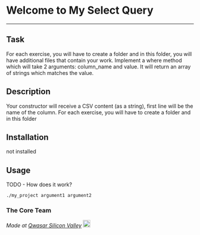 # Welcome to My Select Query
***

## Task
For each exercise, you will have to create a folder and in this folder, 
you will have additional files that contain your work.
Implement a where method which will take 2 arguments: column_name and value.
It will return an array of strings which matches the value.

## Description
Your constructor will receive a CSV content (as a string), first line will be the name of the column.
For each exercise, you will have to create a folder and in this folder

## Installation
not installed

## Usage
TODO - How does it work?
```
./my_project argument1 argument2
```

### The Core Team


<span><i>Made at <a href='https://qwasar.io'>Qwasar Silicon Valley</a></i></span>
<span><img alt='Qwasar Silicon Valley Logo' src='https://storage.googleapis.com/qwasar-public/qwasar-logo_50x50.png' width='20px'></span>
